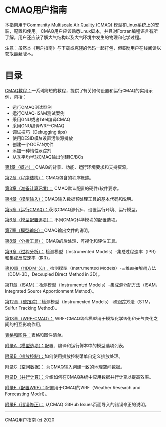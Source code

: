 # CMAQ用户指南


本指南用于[Community Multiscale Air Quality (CMAQ)]( http://www.epa.gov/cmaq ) 模型在Linux系统上的安装，配置和使用。 CMAQ用户应该熟悉Linux脚本，并且对Fortran编程语言有所了解。用户还应该了解大气结构以及大气环境中发生的物理和化学过程。

注意：虽然本《用户指南》与下载或克隆的代码一起打包，但鼓励用户在线阅读以获取最新版本。

# 目录

[CMAQ教程：](Tutorials/README.md)一系列简短的教程，提供了有关如何设置和运行CMAQ的实用示例，包括：
* 运行CMAQ测试案例
* 运行CMAQ-ISAM测试案例
* 采用GNU或者Intel编译CMAQ
* 采用GNU编译WRF-CMAQ
* 调试技巧（Debugging tips）
* 使用DESID模块设置污染源排放
* 创建一个OCEAN文件
* 添加一种惰性示踪剂
* 从季平均半球CMAQ输出创建IC/BCs

[第1章（概述）：](CMAQ_UG_ch01_overview.md)CMAQ的背景、功能、运行环境要求和支持资源。

[第2章（程序结构）：](CMAQ_UG_ch02_program_structure.md) CMAQ包含的程序概述。

[第3章（准备计算环境）：](CMAQ_UG_ch03_preparing_compute_environment.md) CMAQ默认配置的硬件/软件要求。

[第4章（模型输入）：](CMAQ_UG_ch04_model_inputs.md)CMAQ输入数据预处理工具的基本代码和说明。

[第5章（运行CMAQ）：](CMAQ_UG_ch05_running_a_simulation.md)获取CMAQ源代码、设置运行环境、运行模型。

[第6章（模型配置选项）：](CMAQ_UG_ch06_model_configuration_options.md) 不同CMAQ科学模块的配置选项。

[第7章（模型输出）：](CMAQ_UG_ch07_model_outputs.md)CMAQ输出文件的说明。

[第8章（分析工具）：](CMAQ_UG_ch08_analysis_tools.md) CMAQ的后处理、可视化和评估工具。

[第9章（过程分析）：](CMAQ_UG_ch09_process_analysis.md) 检测模型（Instrumented Models）-集成过程速率（IPR）和集成反应速率（IRR）。

[第10章（HDDM-3D）：](CMAQ_UG_ch10_HDDM-3D.md)检测模型（Instrumented Models）-三维直接解耦方法（DDM-3D，Decoupled Direct Method in 3D）。

[第11章（ISAM）：](CMAQ_UG_ch11_ISAM.md)检测模型（Instrumented Models）-集成源分配方法（ISAM，Integrated Source Apportionment Method）。

[第12章（硫跟踪）：](CMAQ_UG_ch12_sulfur_tracking.md)检测模型（Instrumented Models）-硫跟踪方法（STM，Sulfur Tracking Method）。

[第13章（WRF-CMAQ）：](CMAQ_UG_ch13_WRF-CMAQ.md) WRF-CMAQ耦合模型用于模拟化学转化和天气变化之间的相互影响作用。

[表格和图件：](CMAQ_UG_tables_figures.md)表格和图件清单。

[附录A（模型选项）：](Appendix/CMAQ_UG_appendixA_model_options.md)配置、编译和运行脚本中的模型选项列表。

[附录B（排放控制）：](Appendix/CMAQ_UG_appendixB_emissions_control.md)如何使用排放控制清单自定义排放处理。

[附录C（空间数据）：](Appendix/CMAQ_UG_appendixC_spatial_data.md) 为CMAQ输入创建一致的地理空间数据。

[附录D（并行计算）：](Appendix/CMAQ_UG_appendixD_parallel_implementation.md)介绍如何在CMAQ系统中应用数据并行计算以提高效率。

[附录E（配置WRF）：](Appendix/CMAQ_UG_appendixE_configuring_WRF.md)配置用于CMAQ的WRF（Weather Research and Forecasting Model）。

[附录F（错误修正）：](Appendix/CMAQ_UG_appendixF_importing_bugfixes.md) 从CMAQ GitHub Issues页面导入的错误修正的说明。

***

CMAQ用户指南 (c) 2020<br>
